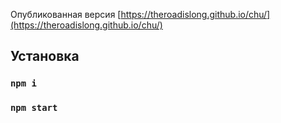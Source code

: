 Опубликованная версия [https://theroadislong.github.io/chu/](https://theroadislong.github.io/chu/)

## Установка

### `npm i`

### `npm start`
